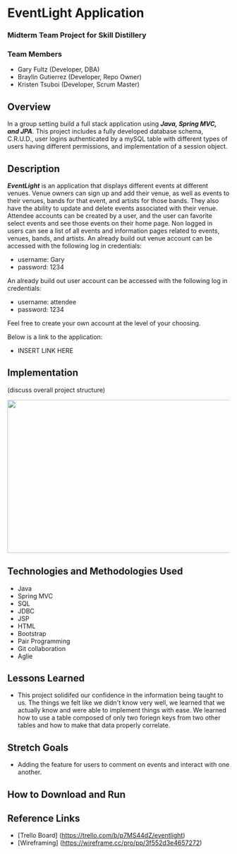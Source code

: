 # EventLight Application

### Midterm Team Project for Skill Distillery

### Team Members
- Gary Fultz (Developer, DBA)
- Braylin Gutierrez (Developer, Repo Owner)
- Kristen Tsuboi (Developer, Scrum Master)

## Overview
In a group setting build a full stack application using **_Java, Spring MVC, and JPA_**. This project includes a fully developed database schema, C.R.U.D., user logins authenticated by a mySQL table with different types of users having different permissions, and implementation of a session object.
<br>


## Description
**_EventLight_** is an application that displays different events at different venues. Venue owners can sign up and add their venue, as well as events to their venues, bands for that event, and artists for those bands. They also have the ability to update and delete events associated with their venue. Attendee accounts can be created by a user, and the user can favorite select events and see those events on their home page. Non logged in users can see a list of all events and information pages related to events, venues, bands, and artists.
An already build out venue account can be accessed with the following log in credentials:
- username: Gary 
- password: 1234

An already build out user account can be accessed with the following log in credentials:
- username: attendee
- password: 1234

Feel free to create your own account at the level of your choosing. 

Below is a link to the application: 
- INSERT LINK HERE 

## Implementation

(discuss overall project structure)

<img src="https://github.com/mannygutierrez12/MidtermProject/blob/main/DB/EventLightDBImage.png?raw=true" height="346" width='800'>

## Technologies and Methodologies Used
- Java
- Spring MVC
- SQL
- JDBC
- JSP
- HTML
- Bootstrap
- Pair Programming
- Git collaboration
- Aglie

## Lessons Learned
- This project solidifed our confidence in the information being taught to us. The things we felt like we didn't know very well, we learned that we actually know and were able to implement things with ease. We learned how to use a table composed of only two foriegn keys from two other tables and how to make that data properly correlate. 

## Stretch Goals
- Adding the feature for users to comment on events and interact with one another. 


## How to Download and Run

## Reference Links
- [Trello Board] (https://trello.com/b/p7MS44dZ/eventlight)
- [Wireframing] (https://wireframe.cc/pro/pp/3f552d3e4657272)

